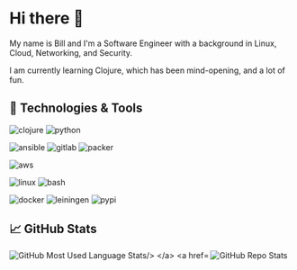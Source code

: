# Hi there 👋

My name is Bill and I'm a Software Engineer with a background in Linux, Cloud, Networking, and Security.

I am currently learning Clojure, which has been mind-opening, and a lot of fun.

## 🔧 Technologies & Tools

![clojure](https://img.shields.io/badge/Code-Clojure-blue?style=for-the-badge&logo=clojure)
![python](https://img.shields.io/badge/Code-Python-blue?style=for-the-badge&logo=python)

![ansible](https://img.shields.io/badge/Automation-Ansible-blue?style=for-the-badge&logo=ansible)
![gitlab](https://img.shields.io/badge/Automation-GitlabCI-blue?style=for-the-badge&logo=gitlab)
![packer](https://img.shields.io/badge/Automation-Packer-blue?style=for-the-badge&logo=packer)

![aws](https://img.shields.io/badge/Cloud-AWS-blue?style=for-the-badge&logo=amazon-aws)

![linux](https://img.shields.io/badge/OS-Linux-blue?style=for-the-badge&logo=linux)
![bash](https://img.shields.io/badge/Shell-Bash-blue?style=for-the-badge&logo=gnu-bash)

![docker](https://img.shields.io/badge/Tools-Docker-blue?style=for-the-badge&logo=docker)
![leiningen](https://img.shields.io/badge/Tools-Leiningen-blue?style=for-the-badge&logo=clojure)
![pypi](https://img.shields.io/badge/Tools-PyPI-blue?style=for-the-badge&logo=pypi)

## &#x1f4c8; GitHub Stats

<a href="https://github.com/wdhowe/wdhowe">
  <img align="left" src="https://github-readme-stats.vercel.app/api/top-langs/?username=wdhowe&layout=compact&card_width=235&theme=nord" alt="GitHub Most Used Language Stats/>
</a>

<a href="https://github.com/wdhowe/wdhowe">
  <img align="left" src="https://github-readme-stats.vercel.app/api?username=wdhowe&show_icons=true&line_height=27&count_private=true&hide_rank=true&theme=nord" alt="GitHub Repo Stats" />
</a>

<!-- Resources -->
<!-- Icons: https://simpleicons.org/ -->
<!-- GitHub Stats: https://github.com/anuraghazra/github-readme-stats -->
<!-- Shields: https://shields.io/ -->
<!-- Inspired by: https://github.com/MartinHeinz/MartinHeinz/ -->